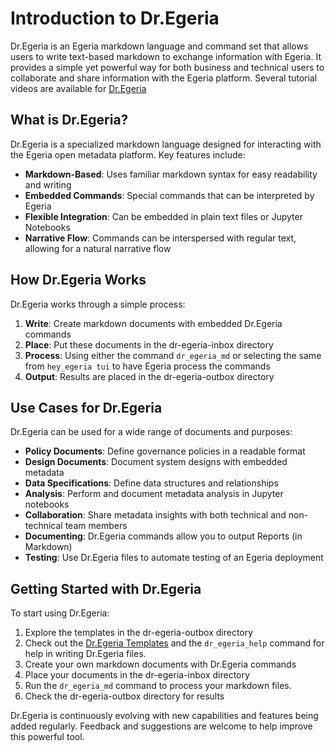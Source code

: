 # Introduction to Dr.Egeria

Dr.Egeria is an Egeria markdown language and command set that allows users to write text-based markdown to exchange information with Egeria. It provides a simple yet powerful way for both business and technical users to collaborate and share information with the Egeria platform.
Several tutorial videos are available for [Dr.Egeria](https://youtu.be/s-lITSDRG8U?si=4aO0QAFAiBp5eQkd)

## What is Dr.Egeria?

Dr.Egeria is a specialized markdown language designed for interacting with the Egeria open metadata platform. Key features include:

- **Markdown-Based**: Uses familiar markdown syntax for easy readability and writing
- **Embedded Commands**: Special commands that can be interpreted by Egeria
- **Flexible Integration**: Can be embedded in plain text files or Jupyter Notebooks
- **Narrative Flow**: Commands can be interspersed with regular text, allowing for a natural narrative flow

## How Dr.Egeria Works

Dr.Egeria works through a simple process:

1. **Write**: Create markdown documents with embedded Dr.Egeria commands
2. **Place**: Put these documents in the dr-egeria-inbox directory
3. **Process**: Using either the command `dr_egeria_md` or selecting the same from `hey_egeria tui` to have Egeria process the commands
4. **Output**: Results are placed in the dr-egeria-outbox directory

## Use Cases for Dr.Egeria

Dr.Egeria can be used for a wide range of documents and purposes:

- **Policy Documents**: Define governance policies in a readable format
- **Design Documents**: Document system designs with embedded metadata
- **Data Specifications**: Define data structures and relationships
- **Analysis**: Perform and document metadata analysis in Jupyter notebooks
- **Collaboration**: Share metadata insights with both technical and non-technical team members
- **Documenting**: Dr.Egeria commands allow you to output Reports (in Markdown)
- **Testing**: Use Dr.Egeria files to automate testing of an Egeria deployment

## Getting Started with Dr.Egeria

To start using Dr.Egeria:

1. Explore the templates in the dr-egeria-outbox directory
2. Check out the [Dr.Egeria Templates](/Dr-Egeria-Templates) and the `dr_egeria_help` command for help in writing Dr.Egeria files.
3. Create your own markdown documents with Dr.Egeria commands
4. Place your documents in the dr-egeria-inbox directory
5. Run the `dr_egeria_md` command to process your markdown files. 
6. Check the dr-egeria-outbox directory for results

Dr.Egeria is continuously evolving with new capabilities and features being added regularly. Feedback and suggestions are welcome to help improve this powerful tool.
